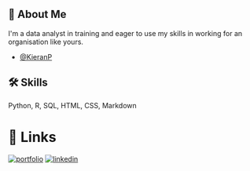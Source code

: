 
## 🚀 About Me
I'm a data analyst in training and eager to use my skills in working for an organisation like yours.

- [@KieranP](https://www.linkedin.com/in/kieranpdata/)

  
## 🛠 Skills
Python, R, SQL, HTML, CSS, Markdown

# 🔗 Links
[![portfolio](https://img.shields.io/badge/my_portfolio-000?style=for-the-badge&logo=ko-fi&logoColor=white)](https://github.com/nzxtdata/Kieran_Python_Portfolio)
[![linkedin](https://img.shields.io/badge/linkedin-0A66C2?style=for-the-badge&logo=linkedin&logoColor=white)](https://www.linkedin.com/in/kieranpdata/)

